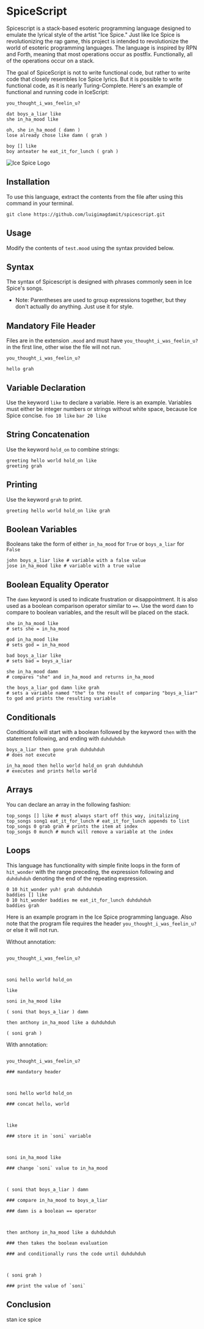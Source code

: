 
#  SpiceScript

  

Spicescript is a stack-based esoteric programming language designed to emulate the lyrical style of the artist "Ice Spice." Just like Ice Spice is revolutionizing the rap game, this project is intended to revolutionize the world of esoteric programming languages. The language is inspired by RPN and Forth, meaning that most operations occur as postfix. Functionally, all of the operations occur on a stack. 

The goal of SpiceScript is not to write functional code, but rather to write code that closely resembles Ice Spice lyrics. But it is possible to write functional code, as it is nearly Turing-Complete. Here's an example of functional and running code in IceScript:
```
you_thought_i_was_feelin_u?

dat boys_a_liar like
she in_ha_mood like

oh, she in_ha_mood ( damn )
lose already chose like damn ( grah )

boy [] like
boy anteater he eat_it_for_lunch ( grah )
```
  

![Ice Spice Logo](https://i.imgur.com/C8Q8RxT.jpg)
## Installation 
To use this language, extract the contents from the file after using this command in your terminal.
```
git clone https://github.com/luigimagdamit/spicescript.git
```
## Usage
Modify the contents of ``test.mood`` using the syntax provided below.
##  Syntax

  

The syntax of Spicescript is designed with phrases commonly seen in Ice Spice's songs.

  

- Note:  Parentheses are used to group expressions together, but they don't actually do anything. Just use it for style.


## Mandatory File Header
Files are in the extension `.mood` and must have ``you_thought_i_was_feelin_u?`` in the first line, other wise the file will not run.
```
you_thought_i_was_feelin_u?

hello grah
```
##  Variable Declaration
Use the keyword ``like`` to declare a variable. Here is an example. Variables must either be integer numbers or strings without white space, because Ice Spice concise. 
```foo 10 like```
``bar 20 like``
##  String Concatenation
Use the keyword ``hold_on`` to combine strings:
```
greeting hello world hold_on like
greeting grah
```
## Printing
Use the keyword ``grah`` to print.
```
greeting hello world hold_on like grah
```
##  Boolean Variables
Booleans take the form of either ``in_ha_mood`` for ``True`` or ``boys_a_liar`` for ``False``
```
john boys_a_liar like # variable with a false value
jose in_ha_mood like # variable with a true value
```
##  Boolean Equality Operator
The `damn` keyword is used to indicate frustration or disappointment. It is also used as a boolean comparison operator similar to ``==``.
Use the word ``damn`` to compare to boolean variables, and the result will be placed on the stack.
```
she in_ha_mood like 
# sets she = in_ha_mood

god in_ha_mood like 
# sets god = in_ha_mood

bad boys_a_liar like 
# sets bad = boys_a_liar

she in_ha_mood damn 
# compares "she" and in_ha_mood and returns in_ha_mood

the boys_a_liar god damn like grah
# sets a variable named "the" to the result of comparing "boys_a_liar" to god and prints the resulting variable
```
## Conditionals
Conditionals will start with a boolean followed by the keyword ``then`` with the statement following, and ending with ``duhduhduh``
```
boys_a_liar then gone grah duhduhduh 
# does not execute

in_ha_mood then hello world hold_on grah duhduhduh
# executes and prints hello world
```
## Arrays
You can declare an array in the following fashion:
```
top_songs [] like # must always start off this way, initalizing
top_songs song1 eat_it_for_lunch # eat_it_for_lunch appends to list
top_songs 0 grab grah # prints the item at index
top_songs 0 munch # munch will remove a variable at the index
```

## Loops
This language has functionality with simple finite loops in the form of ``hit_wonder`` with the range preceding, the expression following and ``duhduhduh`` denoting the end of the repeating expression.
```
0 10 hit_wonder yuh! grah duhduhduh
baddies [] like
0 10 hit_wonder baddies me eat_it_for_lunch duhduhduh
baddies grah
```
Here is an example program in the Ice Spice programming language. Also note that the program file requires the header ``you_thought_i_was_feelin_u?``or else it will not run.

  

Without annotation:

```

you_thought_i_was_feelin_u?

  

soni hello world hold_on

like

soni in_ha_mood like

( soni that boys_a_liar ) damn

then anthony in_ha_mood like a duhduhduh

( soni grah )

```

With annotation:

```

you_thought_i_was_feelin_u?

### mandatory header

  

soni hello world hold_on

### concat hello, world

  

like

### store it in `soni` variable

  

soni in_ha_mood like

### change `soni` value to in_ha_mood

  

( soni that boys_a_liar ) damn

### compare in_ha_mood to boys_a_liar

### damn is a boolean == operator

  

then anthony in_ha_mood like a duhduhduh

### then takes the boolean evaluation

### and conditionally runs the code until duhduhduh

  

( soni grah )

### print the value of `soni`

```

  
  

##  Conclusion

  

stan ice spice
